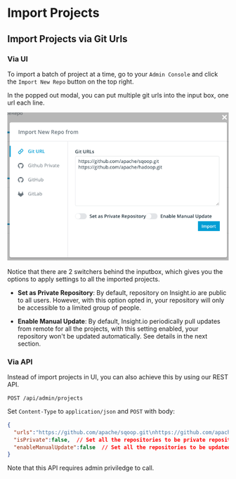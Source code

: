 # Import Projects


## Import Projects via Git Urls


### Via UI

To import a batch of project at a time, go to your `Admin Console` and click the `Import New Repo` button
on the top right.

In the popped out modal, you can put multiple git urls into the input box, one url each line.

![image](../images/import_projects.png)

Notice that there are 2 switchers behind the inputbox, which gives you the options to apply settings to all
the imported projects.

* **Set as Private Repository**: By default, repository on Insight.io are public to all users. However,
with this option opted in, your repository will only be accessible to a limited group of people.


* **Enable Manual Update**: By default, Insight.io periodically pull updates from remote for all the projects, with this
setting enabled, your repository won't be updated automatically. See details in the next section.

### Via API


Instead of import projects in UI, you can also achieve this by using our REST API.

```
POST /api/admin/projects
```

Set `Content-Type` to `application/json` and `POST` with body:

```json
{
  "urls":"https://github.com/apache/sqoop.git\nhttps://github.com/apache/hadoop.git",  // The urls of the repositories you wish to add. Seperate by '\n' for multiple urls.
  "isPrivate":false,  // Set all the repositories to be private repositories or not.
  "enableManualUpdate":false  // Set all the repositories to be updated manually or not.
}
```

Note that this API requires admin priviledge to call.